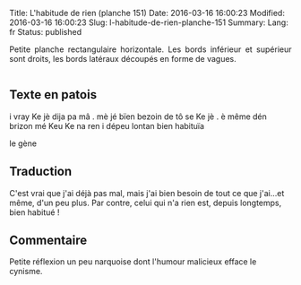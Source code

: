 Title: L'habitude de rien (planche 151)
Date: 2016-03-16 16:00:23
Modified: 2016-03-16 16:00:23
Slug: l-habitude-de-rien-planche-151
Summary: 
Lang: fr
Status: published

<p style="text-align:justify;">Petite planche rectangulaire horizontale. Les bords inférieur et supérieur sont droits, les bords latéraux découpés en forme de vagues.</p>

<figure class="image-block" style="float: center;">
  <img alt="" src="{static}/images/planche_151.png">
  <figcaption style="max-width: 630px"></figcaption>
</figure>

## Texte en patois
i vray Ke jè dija pa mâ . mè jé bïen bezoin de tô se Ke jè . è même dén brizon mé  Keu Ke na ren i dépeu  lontan bien habituïa

le gène

## Traduction
C'est vrai que j'ai déjà pas mal, mais j'ai bien besoin de tout ce que j'ai...et même, d'un peu plus.  Par contre, celui qui n'a rien est, depuis longtemps, bien habitué !

## Commentaire
Petite réflexion un peu narquoise dont l'humour malicieux efface le cynisme.


